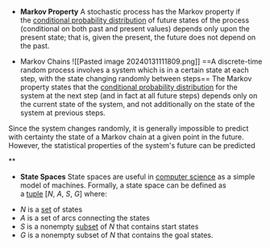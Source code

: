 * **Markov Property** 
A stochastic process has the Markov property if the [conditional probability distribution](https://en.wikipedia.org/wiki/Conditional_probability_distribution "Conditional probability distribution") of future states of the process (conditional on both past and present values) depends only upon the present state; that is, given the present, the future does not depend on the past.

* Markov Chains 
![[Pasted image 20240131111809.png]]
==A discrete-time random process involves a system which is in a certain state at each step, with the state changing randomly between steps==
The Markov property states that the [conditional probability distribution](https://en.wikipedia.org/wiki/Conditional_probability_distribution "Conditional probability distribution") for the system at the next step (and in fact at all future steps) depends only on the current state of the system, and not additionally on the state of the system at previous steps.

Since the system changes randomly, it is generally impossible to predict with certainty the state of a Markov chain at a given point in the future. However, the statistical properties of the system's future can be predicted

**
* **State Spaces**
State spaces are useful in [computer science](https://en.wikipedia.org/wiki/Computer_science "Computer science") as a simple model of machines. Formally, a state space can be defined as a [tuple](https://en.wikipedia.org/wiki/Tuple "Tuple") [_N_, _A_, _S_, _G_] where:

- _N_ is a [set](https://en.wikipedia.org/wiki/Set_(mathematics) "Set (mathematics)") of states
- _A_ is a set of arcs connecting the states
- _S_ is a nonempty [subset](https://en.wikipedia.org/wiki/Subset "Subset") of _N_ that contains start states
- _G_ is a nonempty subset of _N_ that contains the goal states.